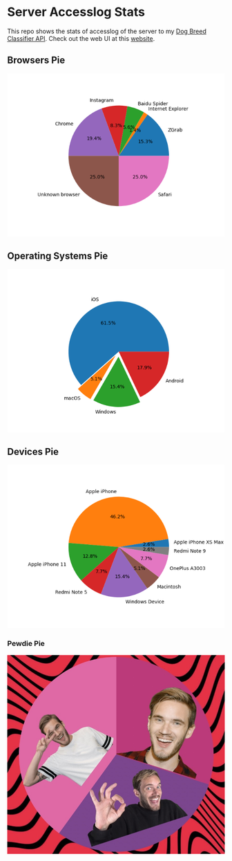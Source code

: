 # Server Accesslog Stats

This repo shows the stats of accesslog of the server to my [Dog Breed Classifier API](https://github.com/greysou1/dog-breed-classifier). Check out the web UI at this [website](https://classifythatdog.netlify.app).

## Browsers Pie
![Browser pie](plots/browser_pie.png)

## Operating Systems Pie
![OS pie](plots/os_pie.png)

## Devices Pie
![Device pie](plots/device_pie.png)

### Pewdie Pie
![Pewdie Pie](plots/pewdiepie.jpg)
